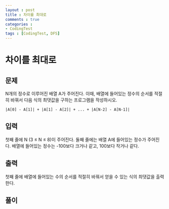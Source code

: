 ```yaml
---
layout : post
title : 차이를 최대로
comments : true
categories : 
- CodingTest
tags : [CodingTest, DFS]
---
```

# 차이를 최대로

## 문제
N개의 정수로 이루어진 배열 A가 주어진다. 이때, 배열에 들어있는 정수의 순서를 적절히 바꿔서 다음 식의 최댓값을 구하는 프로그램을 작성하시오.

```
|A[0] - A[1]| + |A[1] - A[2]| + ... + |A[N-2] - A[N-1]|
```
## 입력
첫째 줄에 N (3 ≤ N ≤ 8)이 주어진다. 둘째 줄에는 배열 A에 들어있는 정수가 주어진다. 배열에 들어있는 정수는 -100보다 크거나 같고, 100보다 작거나 같다.

## 출력

첫째 줄에 배열에 들어있는 수의 순서를 적절히 바꿔서 얻을 수 있는 식의 최댓값을 출력한다.
## 풀이 

```cpp


```
